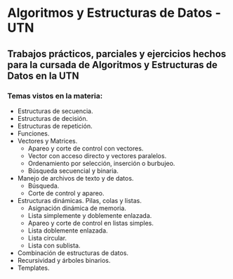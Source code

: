 # Algoritmos y Estructuras de Datos - UTN

## Trabajos prácticos, parciales y ejercicios hechos para la cursada de Algoritmos y Estructuras de Datos en la UTN

### Temas vistos en la materia:
- Estructuras de secuencia.
- Estructuras de decisión.
- Estructuras de repetición. 
- Funciones.
- Vectores y Matrices.
  - Apareo y corte de control con vectores.
  - Vector con acceso directo y vectores paralelos.
  - Ordenamiento por selección, inserción o burbujeo.
  - Búsqueda secuencial y binaria.
- Manejo de archivos de texto y de datos.
  - Búsqueda.
  - Corte de control y apareo.
- Estructuras dinámicas. Pilas, colas y listas.
  - Asignación dinámica de memoria.
  - Lista simplemente y doblemente enlazada.
  - Apareo y corte de control en listas simples.
  - Lista doblemente enlazada.
  - Lista circular.
  - Lista con sublista.
- Combinación de estructuras de datos.
- Recursividad y árboles binarios.
- Templates.